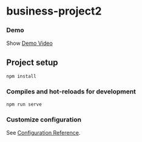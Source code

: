 # business-project2

### Demo 
Show [Demo Video](https://drive.google.com/file/d/1U-yQoaOmiAGZAqbWfSjdqXhE4bK1pF0J/view?usp=sharing)


## Project setup
```
npm install
```

### Compiles and hot-reloads for development
```
npm run serve
```

### Customize configuration
See [Configuration Reference](https://cli.vuejs.org/config/).
